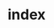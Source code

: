 ---
title: index
description: Create an spreadsheet Overview
extends: _layouts.documentation
section: content
---